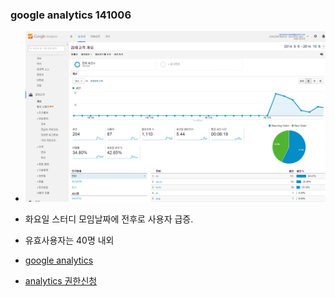 
### google analytics 141006
- ![google analytics](/doc/img/analytics141006.png)

- 화요일 스터디 모임날짜에 전후로 사용자 급증.
- 유효사용자는 40명 내외
- [google analytics](http://goo.gl/dyNTkl)
- [analytics 권한신청](/doc/analytics_admin.md)

